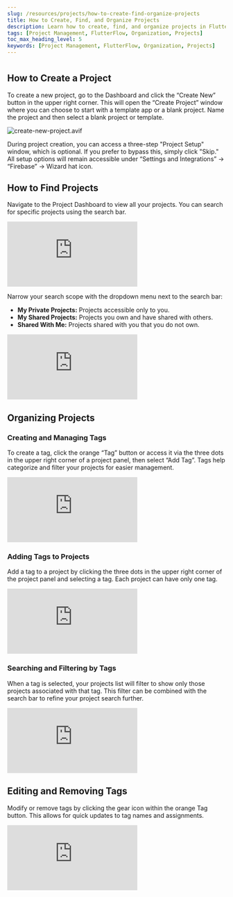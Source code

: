 ```yaml
---
slug: /resources/projects/how-to-create-find-organize-projects
title: How to Create, Find, and Organize Projects
description: Learn how to create, find, and organize projects in FlutterFlow to streamline your app development process.
tags: [Project Management, FlutterFlow, Organization, Projects]
toc_max_heading_level: 5
keywords: [Project Management, FlutterFlow, Organization, Projects]
---
```


#
## How to Create a Project
To create a new project, go to the Dashboard and click the “Create New” button in the upper right corner. This will open the “Create Project” window where you can choose to start with a template app or a blank project. Name the project and then select a blank project or template. 

![create-new-project.avif](..%2F..%2F..%2Fstatic%2Fimg%2Fcreate-new-project.avif)

During project creation, you can access a three-step "Project Setup" window, which is optional. If you prefer to bypass this, simply click "Skip." All setup options will remain accessible under “Settings and Integrations” → “Firebase” → Wizard hat icon.

## How to Find Projects
Navigate to the Project Dashboard to view all your projects. You can search for specific projects using the search bar. 

<div style={{
    position: 'relative',
    paddingBottom: 'calc(56.67989417989418% + 41px)', // Ensures the aspect ratio plus additional padding
    height: 0,
    width: '100%'
}}>
    <iframe 
        src="https://demo.arcade.software/KWGdRdptt18rissIt8SQ?embed&show_copy_link=true"
        title="Projects - FlutterFlow"
        style={{
            position: 'absolute',
            top: 0,
            left: 0,
            width: '100%',
            height: '100%',
            colorScheme: 'light'
        }}
        frameBorder="0"
        loading="lazy"
        webkitAllowFullScreen
        mozAllowFullScreen
        allowFullScreen
        allow="clipboard-write">
    </iframe>
</div>


Narrow your search scope with the dropdown menu next to the search bar:

- **My Private Projects:** Projects accessible only to you.
- **My Shared Projects:** Projects you own and have shared with others.
- **Shared With Me:** Projects shared with you that you do not own.

<div style={{
    position: 'relative',
    paddingBottom: 'calc(56.72268907563025% + 41px)', // Adjusts the padding to maintain the aspect ratio with additional padding
    height: 0,
    width: '100%'
}}>
    <iframe 
        src="https://demo.arcade.software/INHhbP1PuCupUSWW3aTG?embed&show_copy_link=true"
        title="Public, Private and Shared Projects"
        style={{
            position: 'absolute',
            top: 0,
            left: 0,
            width: '100%',
            height: '100%',
            colorScheme: 'light'
        }}
        frameBorder="0"
        loading="lazy"
        webkitAllowFullScreen
        mozAllowFullScreen
        allowFullScreen
        allow="clipboard-write">
    </iframe>
</div>


## Organizing Projects
### Creating and Managing Tags
To create a tag, click the orange “Tag” button or access it via the three dots in the upper right corner of a project panel, then select “Add Tag”. Tags help categorize and filter your projects for easier management.

<div style={{
    position: 'relative',
    paddingBottom: 'calc(56.48535564853556% + 41px)', // This maintains the aspect ratio plus extra padding at the bottom
    height: 0,
    width: '100%'
}}>
    <iframe 
        src="https://demo.arcade.software/VqTlm9OtL3Zfev5BWtoj?embed&show_copy_link=true"
        title="Arcade Flow (Fri May 03 2024)"
        style={{
            position: 'absolute',
            top: 0,
            left: 0,
            width: '100%',
            height: '100%',
            colorScheme: 'light', // Property names in style objects should be in camelCase in JSX
            border: 'none' // Assuming you might want to remove the default border
        }}
        frameBorder="0"
        loading="lazy"
        webkitAllowFullScreen
        mozAllowFullScreen
        allowFullScreen
        allow="clipboard-write">
    </iframe>
</div>


### Adding Tags to Projects
Add a tag to a project by clicking the three dots in the upper right corner of the project panel and selecting a tag. Each project can have only one tag.
<div style={{
    position: 'relative',
    paddingBottom: 'calc(56.48535564853556% + 41px)', // Adjusts padding to maintain the desired aspect ratio and additional padding
    height: 0,
    width: '100%'
}}>
    <iframe 
        src="https://demo.arcade.software/6JYcGUZ1RuWkjf7TddxR?embed&show_copy_link=true"
        title="Add Tag To Project"
        style={{
            position: 'absolute',
            top: 0,
            left: 0,
            width: '100%',
            height: '100%',
            colorScheme: 'light'
        }}
        frameBorder="0"
        loading="lazy"
        webkitAllowFullScreen
        mozAllowFullScreen
        allowFullScreen
        allow="clipboard-write">
    </iframe>
</div>


### Searching and Filtering by Tags
When a tag is selected, your projects list will filter to show only those projects associated with that tag. This filter can be combined with the search bar to refine your project search further.
<div style={{
    position: 'relative',
    paddingBottom: 'calc(56.72268907563025% + 41px)', // This setup ensures the aspect ratio plus additional padding
    height: 0,
    width: '100%'
}}>
    <iframe 
        src="https://demo.arcade.software/zxnnkwJDaB6BHFNEEZY1?embed&show_copy_link=true"
        title="Filter Project"
        style={{
            position: 'absolute',
            top: 0,
            left: 0,
            width: '100%',
            height: '100%',
            colorScheme: 'light'
        }}
        frameBorder="0"
        loading="lazy"
        webkitAllowFullScreen
        mozAllowFullScreen
        allowFullScreen
        allow="clipboard-write">
    </iframe>
</div>


## Editing and Removing Tags
Modify or remove tags by clicking the gear icon within the orange Tag button. This allows for quick updates to tag names and assignments.

<div style={{
    position: 'relative',
    paddingBottom: 'calc(56.72268907563025% + 41px)', // Maintains the aspect ratio and includes additional padding
    height: 0,
    width: '100%'
}}>
    <iframe 
        src="https://demo.arcade.software/qmWRdELTRb5YCM1Bb2oe?embed&show_copy_link=true"
        title="Edit Tags"
        style={{
            position: 'absolute',
            top: 0,
            left: 0,
            width: '100%',
            height: '100%',
            colorScheme: 'light'
        }}
        frameBorder="0"
        loading="lazy"
        webkitAllowFullScreen
        mozAllowFullScreen
        allowFullScreen
        allow="clipboard-write">
    </iframe>
</div>
